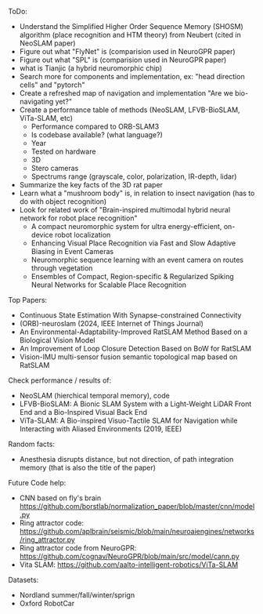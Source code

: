 ToDo:
- Understand the Simplified Higher Order Sequence Memory (SHOSM) algorithm (place recognition and HTM theory) from Neubert (cited in NeoSLAM paper)
- Figure out what "FlyNet" is (comparision used in NeuroGPR paper)
- Figure out what "SPL" is (comparision used in NeuroGPR paper)
- what is Tianjic (a hybrid neuromorphic chip)
- Search more for components and implementation, ex: "head direction cells" and "pytorch"
- Create a refreshed map of navigation and implementation "Are we bio-navigating yet?"
- Create a performance table of methods (NeoSLAM, LFVB-BioSLAM, ViTa-SLAM, etc)
    - Performance compared to ORB-SLAM3
    - Is codebase available? (what language?)
    - Year
    - Tested on hardware
    - 3D
    - Stero cameras
    - Spectrums range (grayscale, color, polarization, IR-depth, lidar)
- Summarize the key facts of the 3D rat paper
- Learn what a "mushroom body" is, in relation to insect navigation (has to do with object recognition)
- Look for related work of "Brain-inspired multimodal hybrid neural network for robot place recognition"
    - A compact neuromorphic system for ultra energy-efficient, on-device robot localization
    - Enhancing Visual Place Recognition via Fast and Slow Adaptive Biasing in Event Cameras
    - Neuromorphic sequence learning with an event camera on routes through vegetation
    - Ensembles of Compact, Region-specific & Regularized Spiking Neural Networks for Scalable Place Recognition

Top Papers:
- Continuous State Estimation With Synapse-constrained Connectivity
- (ORB)-neuroslam (2024, IEEE Internet of Things Journal)
- An Environmental-Adaptability-Improved RatSLAM Method Based on a Biological Vision Model
- An Improvement of Loop Closure Detection Based on BoW for RatSLAM
- Vision-IMU multi-sensor fusion semantic topological map based on RatSLAM

Check performance / results of:
- NeoSLAM (hierchical temporal memory), code
- LFVB-BioSLAM: A Bionic SLAM System with a Light-Weight LiDAR Front End and a Bio-Inspired Visual Back End
- ViTa-SLAM: A Bio-inspired Visuo-Tactile SLAM for Navigation while Interacting with Aliased Environments (2019, IEEE)


Random facts:
- Anesthesia disrupts distance, but not direction, of path integration memory (that is also the title of the paper)

Future Code help:
- CNN based on fly's brain https://github.com/borstlab/normalization_paper/blob/master/cnn/model.py
- Ring attractor code: https://github.com/aplbrain/seismic/blob/main/neuroaiengines/networks/ring_attractor.py 
- Ring attractor code from NeuroGPR: https://github.com/cognav/NeuroGPR/blob/main/src/model/cann.py
- Vita SLAM: https://github.com/aalto-intelligent-robotics/ViTa-SLAM

Datasets:
- Nordland summer/fall/winter/sprign
- Oxford RobotCar